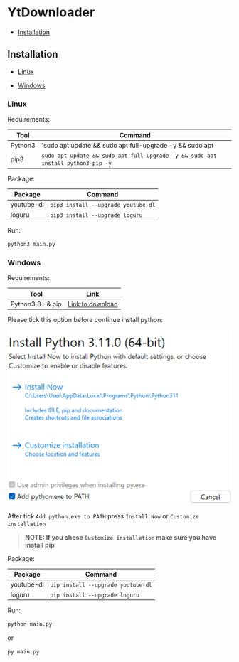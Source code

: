 # YtDownloader

- [Installation](#Installation)

## Installation

- [Linux](#Linux)

- [Windows](#Windows)

### Linux

Requirements:

|Tool  |Command|
|--------|-----------|
|Python3| `sudo apt update && sudo apt full-upgrade -y && sudo apt |install python3 -y` |
|pip3| `sudo apt update && sudo apt full-upgrade -y && sudo apt install python3-pip -y` |

Package:

| Package    | Command |
| ---------- | --------------- |
| youtube-dl | `pip3 install --upgrade youtube-dl` |
| loguru     | `pip3 install --upgrade loguru` |

Run:

```bash
python3 main.py
```

### Windows

Requirements:

| Tool             | Link                                                  |
| ---------------- | ----------------------------------------------------- |
| Python3.8+ & pip | [Link to download](https://www.python.org/downloads/) |

Please tick this option before continue install python:

![install_option](Image/py_install.png)

After tick `Add python.exe to PATH` press `Install Now` or `Customize installation`

> **NOTE: If you chose `Customize installation` make sure you have install pip**

Package:

| Package    | Command                            |
| ---------- | ---------------------------------- |
| youtube-dl | `pip install --upgrade youtube-dl` |
| loguru     | `pip install --upgrade loguru`     |

Run:

```bash
python main.py
```

or

```bash
py main.py
```



